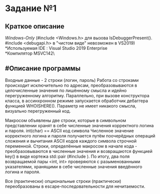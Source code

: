 # Задание №1

## Краткое описание
*Windows-Only* (#include <Windows.h> для вызова IsDebuggerPresent(). #include <debugapi.h> в "чистом виде" невозможен в VS2019)\
*Используемая IDE : Visual Studio 2019 Enterprise\
*Компилятор MSVC142\

## #Описание программы
Входные данные - 2 строки (логин, пароль)
Работа со строками происходит исключительно по адресам, преобразовываются в целочисленные значения по лишённому смысла и идейно перегруженному алгоритму.
Параллельно, при вызове конструктора класса, в ассинхронном режиме запускается обработчик дебаггера функцией WHOISHERE(). Параметр не имеет никакого смысла, визуально перегруженный код.

Макросом объявлены две строки, которые в символьном представлении хранят в себе численные значения корректного логина и пароля. int(char) == ASCII код символа
Численное значение корректного логина и пароля получается путём поочерёдных операций сложения и вычитания ASCII кодов каждого символа строчной переменной.
Строки, определённые макросом в начале кода - преобразовываются в численные значения и возвращаются функцией key() в виде кортежа std::pair (#include <tuple>).
По итогу, два поля возвращаемой пары <int, int> проверяются с разыменованными указателями, хранящими в себе численные значения введённого логина и пароля.

Все (практически) опциональные строки (практически) переобразованы в escape-последовательности для нечитаемости.
